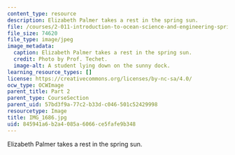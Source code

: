 ```yaml
---
content_type: resource
description: Elizabeth Palmer takes a rest in the spring sun.
file: /courses/2-011-introduction-to-ocean-science-and-engineering-spring-2006/845941a6b2a4085a6066ce5fafe9b348_IMG_1686.jpg
file_size: 74620
file_type: image/jpeg
image_metadata:
  caption: Elizabeth Palmer takes a rest in the spring sun.
  credit: Photo by Prof. Techet.
  image-alt: A student lying down on the sunny dock.
learning_resource_types: []
license: https://creativecommons.org/licenses/by-nc-sa/4.0/
ocw_type: OCWImage
parent_title: Part 2
parent_type: CourseSection
parent_uid: 57bd3f9a-77c2-b33d-c046-501c52429998
resourcetype: Image
title: IMG_1686.jpg
uid: 845941a6-b2a4-085a-6066-ce5fafe9b348
---
```

Elizabeth Palmer takes a rest in the spring sun.